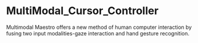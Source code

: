 # MultiModal_Cursor_Controller
Multimodal Maestro offers a new method of human computer interaction by fusing two input modalities-gaze interaction and hand gesture recognition.
